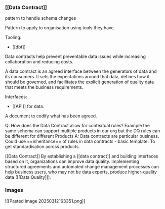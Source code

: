 ### [[Data Contract]]

pattern to handle schema changes

Pattern to apply to organisation using tools they have.

Tooling:
- [[dbt]]

Data contracts help prevent preventable data issues while increasing collaboration and reducing costs.

A data contract is an agreed interface between
the generators of data and its consumers. It sets
the expectations around that data, defines how
it should be governed, and facilitates the
explicit generation of quality data that meets
the business requirements.

Interfaces:
- [[API]] for data.

A document to codify what has been agreed.

Q: How does the Data Contract allow for contextual rules? Example the same schema can support multiple products in our org but the DQ rules can be different for different Products
A: Data contracts are particular business. Could use ==inheritance== of rules in data contracts - basic template. To get standardisation across products.

[[Data Contract]]
By establishing a [[data contract]] and building interfaces based on it, organizations can improve data quality. Implementing structured agreements and automated change management processes can help business users, who may not be data experts, produce higher-quality data ([[Data Quality]]).

### Images

![[Pasted image 20250312163351.png]]